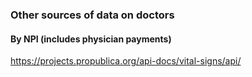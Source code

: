 ### Other sources of data on doctors

#### By NPI (includes physician payments)

https://projects.propublica.org/api-docs/vital-signs/api/